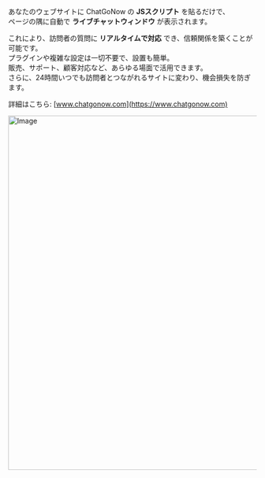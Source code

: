 あなたのウェブサイトに ChatGoNow の **JSスクリプト** を貼るだけで、  
ページの隅に自動で **ライブチャットウィンドウ** が表示されます。  

これにより、訪問者の質問に **リアルタイムで対応** でき、信頼関係を築くことが可能です。  
プラグインや複雑な設定は一切不要で、設置も簡単。  
販売、サポート、顧客対応など、あらゆる場面で活用できます。  
さらに、24時間いつでも訪問者とつながれるサイトに変わり、機会損失を防ぎます。  

詳細はこちら: [www.chatgonow.com](https://www.chatgonow.com)  

<img width="1280" height="720" alt="Image" src="https://github.com/user-attachments/assets/38f07cc8-2da3-4de2-970b-fcf691f003fd" />